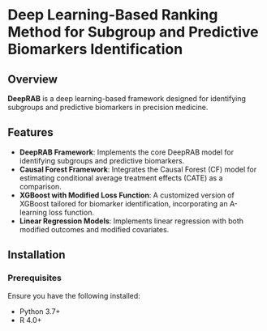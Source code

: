 # Deep Learning-Based Ranking Method for Subgroup and Predictive Biomarkers Identification

## Overview

**DeepRAB** is a deep learning-based framework designed for identifying subgroups and predictive biomarkers in precision medicine. 

## Features
- **DeepRAB Framework**: Implements the core DeepRAB model for identifying subgroups and predictive biomarkers.
- **Causal Forest Framework**: Integrates the Causal Forest (CF) model for estimating conditional average treatment effects (CATE) as a comparison.
- **XGBoost with Modified Loss Function**: A customized version of XGBoost tailored for biomarker identification, incorporating an A-learning loss function.
- **Linear Regression Models**: Implements linear regression with both modified outcomes and modified covariates.

## Installation

### Prerequisites

Ensure you have the following installed:

- Python 3.7+
- R 4.0+




